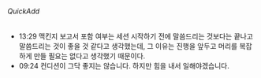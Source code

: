 ###### QuickAdd
- 13:29 맥킨지 보고서 포함 여부는 세션 시작하기 전에 말씀드리는 것보다는 끝나고 말씀드리는 것이 좋을 것 같다고 생각했는데, 그 이유는 진행을 앞두고 머리를 복잡하게 만들 필요는 없다고 생각했기 때문이다.
- 09:24 컨디션이 그닥 좋지는 않습니다. 하지만 힘을 내서 일해야겠습니다.

